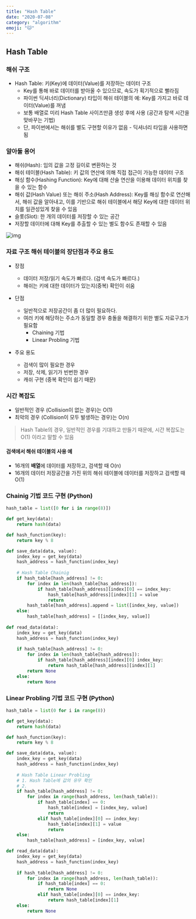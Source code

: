 ```yaml
---
title: "Hash Table"
date: "2020-07-08"
category: "algorithm"
emoji: "🐱"
---
```


## Hash Table
### 해쉬 구조

- Hash Table: 키(Key)에 데이터(Value)를 저장하는 데이터 구조
  - Key를 통해 바로 데이터를 받아올 수 있으므로, 속도가 획기적으로 빨라짐
  - 파이썬 딕셔너리(Dictionary) 타입이 해쉬 테이블의 예: Key를 가지고 바로 데이터(Value)를 꺼냄
  - 보통 배열로 미리 Hash Table 사이즈만큼 생성 후에 사용 (공간과 탐색 시간을 맞바꾸는 기법)
  - 단, 파이썬에서는 해쉬를 별도 구현할 이유가 없음 - 딕셔너리 타입을 사용하면 됨

### 알아둘 용어

- 해쉬(Hash): 임의 값을 고정 길이로 변환하는 것
- 해쉬 테이블(Hash Table): 키 값의 연산에 의해 직접 접근이 가능한 데이터 구조
- 해싱 함수(Hashing Function): Key에 대해 산술 연산을 이용해 데이터 위치를 찾을 수 있는 함수
- 해쉬 값(Hash Value) 또는 해쉬 주소(Hash Address): Key를 해싱 함수로 연산해서, 해쉬 값을 알아내고, 이를 기반으로 해쉬 테이블에서 해당 Key에 대한 데이터 위치를 일관성있게 찾을 수 있음
- 슬롯(Slot): 한 개의 데이터를 저장할 수 있는 공간
- 저장할 데이터에 대해 Key를 추출할 수 있는 별도 함수도 존재할 수 있음

 ![img](https://www.fun-coding.org/00_Images/hash.png)

### 자료 구조 해쉬 테이블의 장단점과 주요 용도

- 장점
  - 데이터 저장/읽기 속도가 빠르다. (검색 속도가 빠르다.)
  - 해쉬는 키에 대한 데이터가 있는지(중복) 확인이 쉬움

- 단점
  - 일반적으로 저장공간이 좀 더 많이 필요하다.
  - 여러 키에 해당하는 주소가 동일할 경우 충돌을 해결하기 위한 별도 자료구조가 필요함
    - Chaining 기법
    - Linear Probling 기법

- 주요 용도
  - 검색이 많이 필요한 경우
  - 저장, 삭제, 읽기가 빈번한 경우
  - 캐쉬 구현 (중복 확인이 쉽기 때문)

### 시간 복잡도

- 일반적인 경우 (Collision이 없는 경우)는 O(1)
- 최악의 경우 (Collision이 모두 발생하는 경우)는 O(n)
> Hash Table의 경우, 일반적인 경우를 기대하고 만들기 때문에, 시간 복잡도는 O(1) 이라고 말할 수 있음

#### 검색에서 해쉬 테이블의 사용 예

- 16개의 **배열**에 데이터를 저장하고, 검색할 때 O(n)
- 16개의 데이터 저장공간을 가진 위의 해쉬 테이블에 데이터를 저장하고 검색할 때 O(1)

### Chainig 기법 코드 구현 (Python)

```python
hash_table = list([0 for i in range(8)])

def get_key(data):
    return hash(data)

def hash_function(key):
    return key % 8

def save_data(data, value):
    index_key = get_key(data)
    hash_address = hash_function(index_key)
    
    # Hash Table Chainig 
    if hash_table[hash_address] != 0:
        for index in len(hash_table[has_address]):
            if hash_table[hash_address][index][0] == index_key:
                hash_table[hash_address][index][1] = value
                return
        hash_table[hash_address].append = list([index_key, value])
    else:
        hash_table[hash_address] = [[index_key, value]]
        
def read_data(data):
    index_key = get_key(data)
    hash_address = hash_function(index_key)
    
    if hash_table[hash_address] != 0:
        for index in len(hash_table[hash_address]):
            if hash_table[hash_address][index][0] index_key:
                return hash_table[hash_address][index][1]
        return None
    else:
        return None    
```

### Linear Probling 기법 코드 구현 (Python)

```python
hash_table = list(0 for i in range(8))

def get_key(data):
    return hash(data)

def hash_function(key):
    return key % 8

def save_data(data, value):
    index_key = get_key(data)
    hash_address = hash_function(index_key)
    
    # Hash Table Linear Probling 
    # 1. Hash Table에 값의 유무 확인
    # 2. 
    if hash_table[hash_address] != 0:
        for index in range(hash_address, len(hash_table)):
            if hash_table[index] == 0:
                hash_table[index] = [index_key, value]
                return
            elif hash_table[index][0] == index_key:
                hash_table[index][1] = value
                return
    else:
        hash_table[hash_address] = [index_key, value]

def read_data(data):
    index_key = get_key(data)
    hash_address = hash_function(index_key)
    
    if hash_table[hash_address] != 0:
        for index in range(hash_address, len(hash_table)):
            if hash_table[index] == 0:
                return None
            elif hash_table[index][0] == index_key:
                return hash_table[index][1]
    else:
        return None
```


